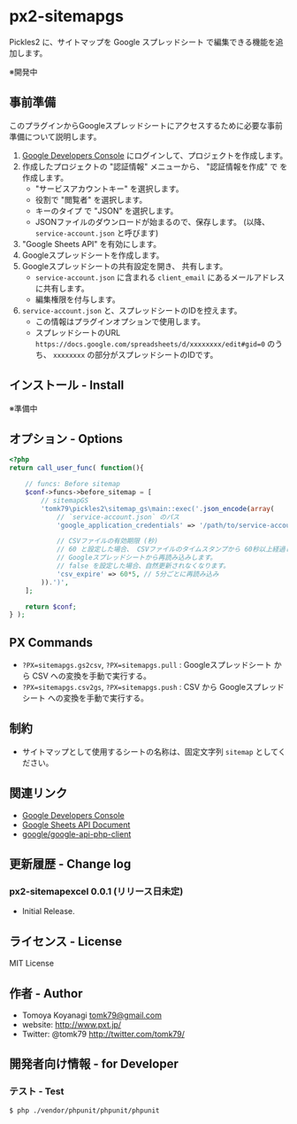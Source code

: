 # px2-sitemapgs
Pickles2 に、サイトマップを Google スプレッドシート で編集できる機能を追加します。

※開発中


## 事前準備

このプラグインからGoogleスプレッドシートにアクセスするために必要な事前準備について説明します。

1. [Google Developers Console](https://console.developers.google.com/) にログインして、プロジェクトを作成します。
2. 作成したプロジェクトの "認証情報" メニューから、 "認証情報を作成" で  を作成します。 
	- "サービスアカウントキー" を選択します。
	- 役割で "閲覧者" を選択します。
	- キーのタイプ で "JSON" を選択します。
	- JSONファイルのダウンロードが始まるので、保存します。 (以降、 `service-account.json` と呼びます)
3. "Google Sheets API" を有効にします。
4. Googleスプレッドシートを作成します。
5. Googleスプレッドシートの共有設定を開き、 共有します。
	- `service-account.json` に含まれる `client_email` にあるメールアドレスに共有します。
	- 編集権限を付与します。
6. `service-account.json` と、スプレッドシートのIDを控えます。
	- この情報はプラグインオプションで使用します。
	- スプレッドシートのURL `https://docs.google.com/spreadsheets/d/xxxxxxxx/edit#gid=0` のうち、 `xxxxxxxx` の部分がスプレッドシートのIDです。

## インストール - Install

※準備中


## オプション - Options

```php
<?php
return call_user_func( function(){

	// funcs: Before sitemap
	$conf->funcs->before_sitemap = [
		// sitemapGS
		'tomk79\pickles2\sitemap_gs\main::exec('.json_encode(array(
			// `service-account.json` のパス
			'google_application_credentials' => '/path/to/service-account.json',

			// CSVファイルの有効期限 (秒)
			// 60 と設定した場合、 CSVファイルのタイムスタンプから 60秒以上経過していたら、
			// Googleスプレッドシートから再読み込みします。
			// false を設定した場合、自然更新されなくなります。
			'csv_expire' => 60*5, // 5分ごとに再読み込み
		)).')',
	];

	return $conf;
} );
```

## PX Commands

- `?PX=sitemapgs.gs2csv`, `?PX=sitemapgs.pull` : Googleスプレッドシート から CSV への変換を手動で実行する。
- `?PX=sitemapgs.csv2gs`, `?PX=sitemapgs.push` : CSV から Googleスプレッドシート への変換を手動で実行する。


## 制約

- サイトマップとして使用するシートの名称は、固定文字列 `sitemap` としてください。


## 関連リンク

- [Google Developers Console](https://console.developers.google.com/)
- [Google Sheets API Document](https://developers.google.com/sheets/api/reference/rest/)
- [google/google-api-php-client](https://github.com/google/google-api-php-client)


## 更新履歴 - Change log

### px2-sitemapexcel 0.0.1 (リリース日未定)

- Initial Release.


## ライセンス - License

MIT License


## 作者 - Author

- Tomoya Koyanagi <tomk79@gmail.com>
- website: <http://www.pxt.jp/>
- Twitter: @tomk79 <http://twitter.com/tomk79/>


## 開発者向け情報 - for Developer

### テスト - Test

```
$ php ./vendor/phpunit/phpunit/phpunit
```

